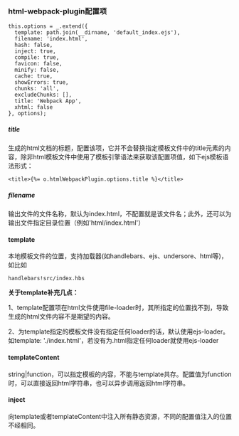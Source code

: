 ### html-webpack-plugin配置项

    this.options = _.extend({
      template: path.join(__dirname, 'default_index.ejs'),
      filename: 'index.html',
      hash: false,
      inject: true,
      compile: true,
      favicon: false,
      minify: false,
      cache: true,
      showErrors: true,
      chunks: 'all',
      excludeChunks: [],
      title: 'Webpack App',
      xhtml: false
    }, options);

##### title

生成的html文档的标题，配置该项，它并不会替换指定模板文件中的title元素的内容，除非html模板文件中使用了模板引擎语法来获取该配置项值，如下ejs模板语法形式：

    <title>{%= o.htmlWebpackPlugin.options.title %}</title>

##### filename

输出文件的文件名称，默认为index.html，不配置就是该文件名；此外，还可以为输出文件指定目录位置（例如'html/index.html'）

    

#### template

本地模板文件的位置，支持加载器(如handlebars、ejs、undersore、html等)，如比如 

    handlebars!src/index.hbs

**关于template补充几点：**

  1、template配置项在html文件使用file-loader时，其所指定的位置找不到，导致生成的html文件内容不是期望的内容。

  2、为template指定的模板文件没有指定任何loader的话，默认使用ejs-loader。如template: './index.html'，若没有为.html指定任何loader就使用ejs-loader


####  templateContent

string|function，可以指定模板的内容，不能与template共存。配置值为function时，可以直接返回html字符串，也可以异步调用返回html字符串。

#### inject

向template或者templateContent中注入所有静态资源，不同的配置值注入的位置不经相同。